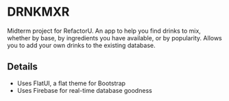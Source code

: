 # DRNKMXR

Midterm project for RefactorU. An app to help you find drinks to mix, whether by base, by ingredients you have available, or by popularity. Allows you to add your own drinks to the existing database. 

## Details

+ Uses FlatUI, a flat theme for Bootstrap
+ Uses Firebase for real-time database goodness